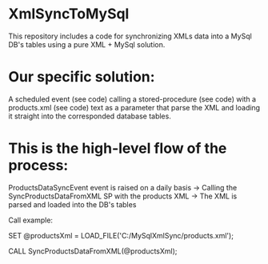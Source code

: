 XmlSyncToMySql
==============

This repository includes a code for synchronizing XMLs data into a MySql DB's tables using a pure XML + MySql solution.

Our specific solution:
======================
A scheduled event (see code) calling a stored-procedure (see code) with a products.xml (see code) text as a parameter that parse the XML and loading it straight into the corresponded database tables. 

This is the high-level flow of the process:
============================
ProductsDataSyncEvent event is raised on a daily basis ->
Calling the SyncProductsDataFromXML SP with the products XML ->
The XML is parsed and loaded into the DB's tables

Call example:

  SET @productsXml = LOAD_FILE('C:/MySqlXmlSync/products.xml');
  
  CALL SyncProductsDataFromXML(@productsXml);
